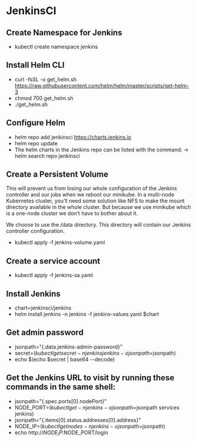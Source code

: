 # JenkinsCI

## Create Namespace for Jenkins
  - kubectl create namespace jenkins

## Install Helm CLI
  - curl -fsSL -o get_helm.sh https://raw.githubusercontent.com/helm/helm/master/scripts/get-helm-3
  - chmod 700 get_helm.sh
  - ./get_helm.sh

## Configure Helm
  - helm repo add jenkinsci https://charts.jenkins.io
  - helm repo update
  - The helm charts in the Jenkins repo can be listed with the command:
    -> helm search repo jenkinsci

## Create a Persistent Volume
This will prevent us from losing our whole configuration of the Jenkins controller and our jobs when we reboot our minikube. In a multi-node Kubernetes cluster, you’ll need some solution like NFS to make the mount directory available in the whole cluster. But because we use minikube which is a one-node cluster we don’t have to bother about it. 

We choose to use the /data directory. This directory will contain our Jenkins controller configuration.
  - kubectl apply -f jenkins-volume.yaml

## Create a service account
  - kubectl apply -f jenkins-sa.yaml

## Install Jenkins
  - chart=jenkinsci/jenkins
  - helm install jenkins -n jenkins -f jenkins-values.yaml $chart

## Get admin password
  - jsonpath="{.data.jenkins-admin-password}"
  - secret=$(kubectl get secret -n jenkins jenkins -o jsonpath=$jsonpath)
  - echo $(echo $secret | base64 --decode)

## Get the Jenkins URL to visit by running these commands in the same shell:
  - jsonpath="{.spec.ports[0].nodePort}"
  - NODE_PORT=$(kubectl get -n jenkins -o jsonpath=$jsonpath services jenkins)
  - jsonpath="{.items[0].status.addresses[0].address}"
  - NODE_IP=$(kubectl get nodes -n jenkins -o jsonpath=$jsonpath)
  - echo http://$NODE_IP:$NODE_PORT/login



